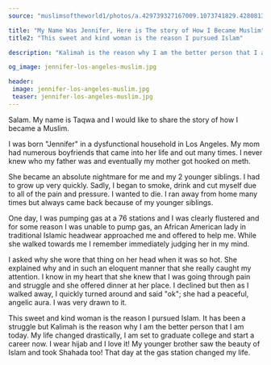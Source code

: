 ```yaml
---
source: "muslimsoftheworld1/photos/a.429739327167009.1073741829.428081383999470/649911998483073"

title: "My Name Was Jennifer, Here is The story of How I Became Muslim"
title2: "This sweet and kind woman is the reason I pursued Islam"

description: "Kalimah is the reason why I am the better person that I am today"

og_image: jennifer-los-angeles-muslim.jpg

header:
 image: jennifer-los-angeles-muslim.jpg
 teaser: jennifer-los-angeles-muslim.jpg
---
```


Salam. My name is Taqwa and I would like to share the story of how I became a Muslim.

I was born "Jennifer" in a dysfunctional household in Los Angeles. My mom had numerous boyfriends that came into her life and out many times. I never knew who my father was and eventually my mother got hooked on meth.

She became an absolute nightmare for me and my 2 younger siblings. I had to grow up very quickly. Sadly, I began to smoke, drink and cut myself due to all of the pain and pressure. I wanted to die. I ran away from home many times but always came back because of my younger siblings.

One day, I was pumping gas at a 76 stations and I was clearly flustered and for some reason I was unable to pump gas, an African American lady in traditional Islamic headwear approached me and offered to help me. While she walked towards me I remember immediately judging her in my mind.

I asked why she wore that thing on her head when it was so hot. She explained why and in such an eloquent manner that she really caught my attention. I know in my heart that she knew that I was going through pain and struggle and she offered dinner at her place. I declined but then as I walked away, I quickly turned around and said "ok"; she had a peaceful, angelic aura. I was very drawn to it.

This sweet and kind woman is the reason I pursued Islam. It has been a struggle but Kalimah is the reason why I am the better person that I am today. My life changed drastically, I am set to graduate college and start a career now. I wear hijab and I love it! My younger brother saw the beauty of Islam and took Shahada too! That day at the gas station changed my life.
